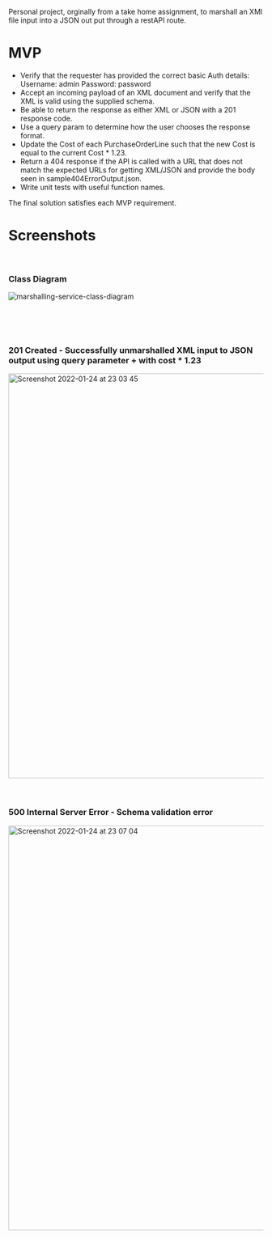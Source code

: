 Personal project, orginally from a take home assignment, to marshall an XMl file input into a JSON out put through a restAPI route.

# MVP
- Verify that the requester has provided the correct basic Auth details:
  Username: admin
  Password: password
- Accept an incoming payload of an XML document and verify that the XML is valid using the supplied schema.
- Be able to return the response as either XML or JSON with a 201 response code.
- Use a query param to determine how the user chooses the response format.
- Update the Cost of each PurchaseOrderLine such that the new Cost is equal to the current Cost * 1.23.
- Return a 404 response if the API is called with a URL that does not match the expected URLs for getting XML/JSON and provide the body seen in sample404ErrorOutput.json.
- Write unit tests with useful function names.

The final solution satisfies each MVP requirement.

# Screenshots

<br>

### Class Diagram

![marshalling-service-class-diagram](https://user-images.githubusercontent.com/48687748/150876883-9363861f-e560-45cf-864e-0c53b7cd455c.png)

<br>
<br>
<br>

### 201 Created - Successfully unmarshalled XML input to JSON output using query parameter +  with cost * 1.23  

<img width="800" alt="Screenshot 2022-01-24 at 23 03 45" src="https://user-images.githubusercontent.com/48687748/150879603-1714e9dc-03a2-4d60-90d9-2ebe8814a900.png">

<br>
<br>
<br>

### 500 Internal Server Error - Schema validation error

<img width="800" alt="Screenshot 2022-01-24 at 23 07 04" src="https://user-images.githubusercontent.com/48687748/150879996-721e6a5d-435a-4669-a47f-86f1db9be2c0.png">
